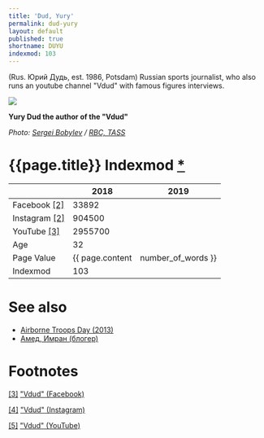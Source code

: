 ```yaml
---
title: 'Dud, Yury'
permalink: dud-yury
layout: default
published: true
shortname: DUYU
indexmod: 103
---
```


(Rus. Юрий Дудь, est. 1986, Potsdam) Russian sports journalist, who also runs an youtube channel "Vdud" with famous figures interviews.

![](https://s0.rbk.ru/v6_top_pics/resized/1180xH/media/img/1/31/755101304604311.jpg)

**Yury Dud the author of the "Vdud"**

*Photo: [Sergei Bobylev](indexmod) / [RBC, TASS](https://www.rbc.ru/rbcfreenews/5a02bdbf9a79479d04ef7a63)*

# {{page.title}} Indexmod [*](indexmod)

||2018|2019|
|-|-|-|
|Facebook <span id="a1">[\[2\]](#f3)</span>|33892||
|Instagram <span id="a2">[\[2\]](#f2)</span>|904500||
|YouTube <span id="a3">[\[3\]](#f3)</span>|2955700||
|Age|32||
|Page Value|{{ page.content | number_of_words }}||
|Indexmod|103||

# See also

+ [Airborne Troops Day (2013)](airborne-troops-day-2013)
+ [Амед, Имран (блогер)](amed-imran)

# Footnotes

[[3]](#a3) <span id="f3"></span> ["Vdud" (Facebook)](https://www.facebook.com/vdud.tv/)

[[4]](#a4) <span id="f4"></span> ["Vdud" (Instagram)](https://www.instagram.com/yurydud/?hl=en)

[[5]](#a5) <span id="f5"></span> ["Vdud" (YouTube)](https://www.youtube.com/channel/UCMCgOm8GZkHp8zJ6l7_hIuA/about)
